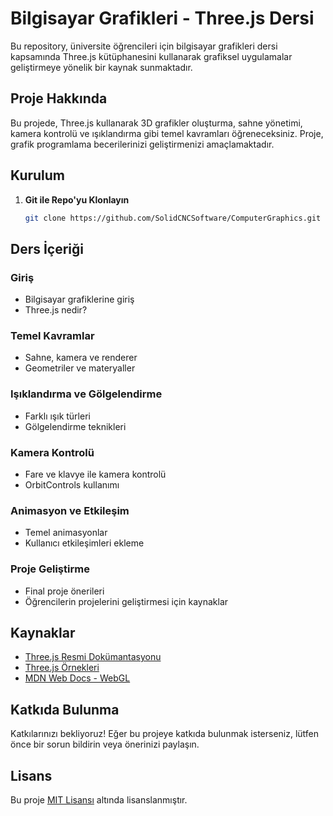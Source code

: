 # Bilgisayar Grafikleri - Three.js Dersi

Bu repository, üniversite öğrencileri için bilgisayar grafikleri dersi kapsamında Three.js kütüphanesini kullanarak grafiksel uygulamalar geliştirmeye yönelik bir kaynak sunmaktadır.

## Proje Hakkında

Bu projede, Three.js kullanarak 3D grafikler oluşturma, sahne yönetimi, kamera kontrolü ve ışıklandırma gibi temel kavramları öğreneceksiniz. Proje, grafik programlama becerilerinizi geliştirmenizi amaçlamaktadır.

## Kurulum

1. **Git ile Repo'yu Klonlayın**
   ```bash
   git clone https://github.com/SolidCNCSoftware/ComputerGraphics.git

## Ders İçeriği

### Giriş
- Bilgisayar grafiklerine giriş
- Three.js nedir?

### Temel Kavramlar
- Sahne, kamera ve renderer
- Geometriler ve materyaller

### Işıklandırma ve Gölgelendirme
- Farklı ışık türleri
- Gölgelendirme teknikleri

### Kamera Kontrolü
- Fare ve klavye ile kamera kontrolü
- OrbitControls kullanımı

### Animasyon ve Etkileşim
- Temel animasyonlar
- Kullanıcı etkileşimleri ekleme

### Proje Geliştirme
- Final proje önerileri
- Öğrencilerin projelerini geliştirmesi için kaynaklar

## Kaynaklar
- [Three.js Resmi Dokümantasyonu](https://threejs.org/docs/index.html#manual/en/introduction/Getting-started)
- [Three.js Örnekleri](https://threejs.org/examples/)
- [MDN Web Docs - WebGL](https://developer.mozilla.org/en-US/docs/Web/API/WebGL_API)

## Katkıda Bulunma
Katkılarınızı bekliyoruz! Eğer bu projeye katkıda bulunmak isterseniz, lütfen önce bir sorun bildirin veya önerinizi paylaşın.

## Lisans
Bu proje [MIT Lisansı](LICENSE) altında lisanslanmıştır.
